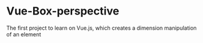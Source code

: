 # Vue-Box-perspective
The first project to learn on Vue.js, which creates a dimension manipulation of an element
